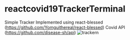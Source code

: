 # reactcovid19TrackerTerminal

Simple Tracker Implemented using react-blessed (https://github.com/Yomguithereal/react-blessed)
Covid API (https://github.com/disease-sh/api)
![trackern](https://user-images.githubusercontent.com/13753141/125147691-7dd6f100-e14a-11eb-959c-f248e3b51456.gif)
